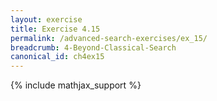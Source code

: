 ```yaml
---
layout: exercise
title: Exercise 4.15
permalink: /advanced-search-exercises/ex_15/
breadcrumb: 4-Beyond-Classical-Search
canonical_id: ch4ex15
---
```


{% include mathjax_support %}
